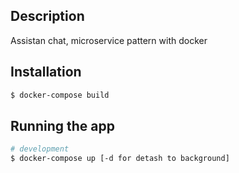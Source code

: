 ## Description

Assistan chat, microservice pattern with docker

## Installation

```bash
$ docker-compose build
```

## Running the app

```bash
# development
$ docker-compose up [-d for detash to background]
